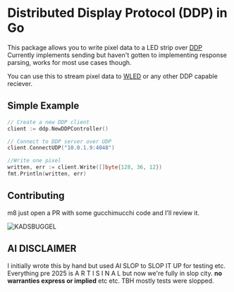 # Distributed Display Protocol (DDP) in Go

This package allows you to write pixel data to a LED strip over [DDP](http://www.3waylabs.com/ddp/)
Currently implements sending but haven't gotten to implementing response parsing, works for most use cases though.

You can use this to stream pixel data to [WLED](https://github.com/Aircoookie/WLED) or any other DDP capable reciever.

## Simple Example

```go
// Create a new DDP client
client := ddp.NewDDPController()

// Connect to DDP server over UDP
client.ConnectUDP("10.0.1.9:4048")

//Write one pixel
written, err := client.Write([]byte{128, 36, 12})
fmt.Println(written, err)
```

## Contributing

m8 just open a PR with some gucchimucchi code and I'll review it.

![KADSBUGGEL](https://raw.githubusercontent.com/coral/fluidsynth2/master/kadsbuggel.png)

## AI DISCLAIMER

I initially wrote this by hand but used AI SLOP to SLOP IT UP for testing etc. Everything pre 2025 is A R T I S I N A L but now we're fully in slop city. **no warranties express or implied** etc etc. TBH mostly tests were slopped.